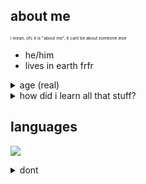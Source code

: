 ## about me
<sub><sub><sub><sub>i mean, ofc it is "about *me*", it cant be about someone else</sub></sub></sub></sub>


+ he/him
+ lives in earth frfr
<details>
  <summary>age (real)</summary>
  $$\lim\limits_{b\to\infty}\int_1^{e^{\sqrt[\log(b)]b}}\frac1x\,dx+\frac{e^{i\tau}}{(\csc^2x-\cot^2x)1\uparrow^{(69)}1}\csc x\sqrt{1-\cos^2x}+\int_0^b t^2e^{-t}\,dt+b\ln\Big[1+\frac{2}{b}\Big]+\oint_C\nabla f\,\text d\vec r$$
  <sub><sub><sub><sub><a href=https://images-wixmp-ed30a86b8c4ca887773594c2.wixmp.com/f/1af7b9bc-ab26-47dc-a812-59ce1f74e6f7/df4bcfd-33bcf25a-fe68-4b0e-b8c0-1ddca009f18f.png?token=eyJ0eXAiOiJKV1QiLCJhbGciOiJIUzI1NiJ9.eyJzdWIiOiJ1cm46YXBwOjdlMGQxODg5ODIyNjQzNzNhNWYwZDQxNWVhMGQyNmUwIiwiaXNzIjoidXJuOmFwcDo3ZTBkMTg4OTgyMjY0MzczYTVmMGQ0MTVlYTBkMjZlMCIsIm9iaiI6W1t7InBhdGgiOiJcL2ZcLzFhZjdiOWJjLWFiMjYtNDdkYy1hODEyLTU5Y2UxZjc0ZTZmN1wvZGY0YmNmZC0zM2JjZjI1YS1mZTY4LTRiMGUtYjhjMC0xZGRjYTAwOWYxOGYucG5nIn1dXSwiYXVkIjpbInVybjpzZXJ2aWNlOmZpbGUuZG93bmxvYWQiXX0.R35RaguMbjiu1VCyazZrjOgWaKeM_zeIAgzeLiCF3IM>cant solve?</a></sub></sub></sub></sub>
</details>

<details>
  <summary>how did i learn all that stuff?</summary>
  pls dont ask me, i have no fucking idea
</details>

## languages
![](https://github-readme-stats.vercel.app/api/top-langs/?username=thatOneArchUser&hide_border=true&title_color=1793d1&langs_count=5&theme=dark)


<details>
  <summary>dont</summary>
  my integral is <a href=https://github.com/archisha69>this person</a>
  
  <sub><sub><sub>dont fucking say it</sub></sub></sub>
</details>
